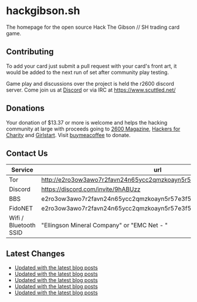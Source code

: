# hackgibson.sh
The homepage for the open source Hack The Gibson // SH trading card game.


## Contributing

To add your card just submit a pull request with your card's front art, it would be added to the next run of set after community play testing.

Game play and discussions over the project is held the r2600 discord server. Come join us at [Discord](https://discord.com/invite/9hABUzz) or via IRC at https://www.scuttled.net/


## Donations

Your donation of $13.37 or more is welcome and helps the hacking community at large with proceeds going to [2600 Magazine](https://2600.com/), [Hackers for Charity](https://hackersforcharity.org) and [Girlstart](https://girlstart.org).  Visit [buymeacoffee](https://www.buymeacoffee.com/hackgibson.sh) to donate.


## Contact Us

Service | url
-|-
Tor | http://e2ro3ow3awo7r2favn24n65ycc2qmzkoayn5r57e3f56nvjwdcgg32ad.onion
Discord | https://discord.com/invite/9hABUzz
BBS | e2ro3ow3awo7r2favn24n65ycc2qmzkoayn5r57e3f56nvjwdcgg32ad.onion:23
FidoNET | e2ro3ow3awo7r2favn24n65ycc2qmzkoayn5r57e3f56nvjwdcgg32ad.onion:24554
Wifi / Bluetooth SSID | "Ellingson Mineral Company" or "EMC Net - <fidonet address>"

## Latest Changes
<!-- BLOG-POST-LIST:START -->
- [Updated with the latest blog posts](https://github.com/DFW2600/hackgibson.sh/commit/2981f5dfb9f36e1d50d86b0aaa653b3147b2bdc9)
- [Updated with the latest blog posts](https://github.com/DFW2600/hackgibson.sh/commit/c657301de9648ba8f8eb4b00d5d52dc0d4a8dacb)
- [Updated with the latest blog posts](https://github.com/DFW2600/hackgibson.sh/commit/9efb245cb32d8912afd429144dac9b7dad0e2123)
- [Updated with the latest blog posts](https://github.com/DFW2600/hackgibson.sh/commit/812061e4225ef61323ed0c6e7a21849adbf0fd11)
- [Updated with the latest blog posts](https://github.com/DFW2600/hackgibson.sh/commit/4f5e2687ffeed959181e0e6c1d1f10d1d1d2873e)
<!-- BLOG-POST-LIST:END -->
